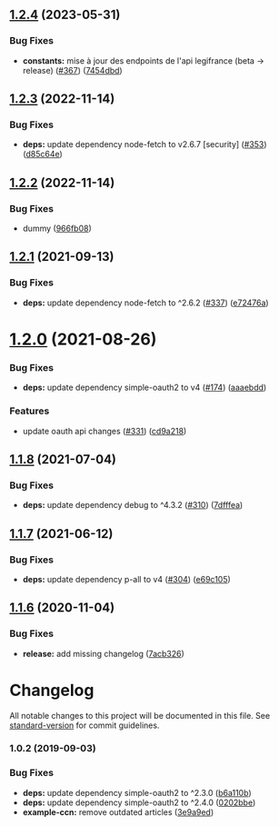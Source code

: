## [1.2.4](https://github.com/SocialGouv/dila-api-client/compare/v1.2.3...v1.2.4) (2023-05-31)


### Bug Fixes

* **constants:** mise à jour des endpoints de l'api legifrance (beta -> release) ([#367](https://github.com/SocialGouv/dila-api-client/issues/367)) ([7454dbd](https://github.com/SocialGouv/dila-api-client/commit/7454dbd969490d887e0e80528eb5b7b83752c439))

## [1.2.3](https://github.com/SocialGouv/dila-api-client/compare/v1.2.2...v1.2.3) (2022-11-14)


### Bug Fixes

* **deps:** update dependency node-fetch to v2.6.7 [security] ([#353](https://github.com/SocialGouv/dila-api-client/issues/353)) ([d85c64e](https://github.com/SocialGouv/dila-api-client/commit/d85c64e92cd8cdf80ebf2fbae17d4133fba79f16))

## [1.2.2](https://github.com/SocialGouv/dila-api-client/compare/v1.2.1...v1.2.2) (2022-11-14)


### Bug Fixes

* dummy ([966fb08](https://github.com/SocialGouv/dila-api-client/commit/966fb08ab56888ab059e954dc1a2f18eefb8720f))

## [1.2.1](https://github.com/SocialGouv/dila-api-client/compare/v1.2.0...v1.2.1) (2021-09-13)


### Bug Fixes

* **deps:** update dependency node-fetch to ^2.6.2 ([#337](https://github.com/SocialGouv/dila-api-client/issues/337)) ([e72476a](https://github.com/SocialGouv/dila-api-client/commit/e72476a26e016a3ca2e83e414a84e91a8c3c3fe0))

# [1.2.0](https://github.com/SocialGouv/dila-api-client/compare/v1.1.8...v1.2.0) (2021-08-26)


### Bug Fixes

* **deps:** update dependency simple-oauth2 to v4 ([#174](https://github.com/SocialGouv/dila-api-client/issues/174)) ([aaaebdd](https://github.com/SocialGouv/dila-api-client/commit/aaaebdd7496cc04812018787fc245c34f3dda98d))


### Features

* update oauth api changes ([#331](https://github.com/SocialGouv/dila-api-client/issues/331)) ([cd9a218](https://github.com/SocialGouv/dila-api-client/commit/cd9a2186b8afb680404a84d2ccd77cc16173c3cd))

## [1.1.8](https://github.com/SocialGouv/dila-api-client/compare/v1.1.7...v1.1.8) (2021-07-04)


### Bug Fixes

* **deps:** update dependency debug to ^4.3.2 ([#310](https://github.com/SocialGouv/dila-api-client/issues/310)) ([7dfffea](https://github.com/SocialGouv/dila-api-client/commit/7dfffea90819191baa0601fe404dccc45bf79369))

## [1.1.7](https://github.com/SocialGouv/dila-api-client/compare/v1.1.6...v1.1.7) (2021-06-12)


### Bug Fixes

* **deps:** update dependency p-all to v4 ([#304](https://github.com/SocialGouv/dila-api-client/issues/304)) ([e69c105](https://github.com/SocialGouv/dila-api-client/commit/e69c10571ea727f6fe7a2c73e6e6fc16f51eb376))

## [1.1.6](https://github.com/SocialGouv/dila-api-client/compare/v1.1.5...v1.1.6) (2020-11-04)


### Bug Fixes

* **release:** add missing changelog ([7acb326](https://github.com/SocialGouv/dila-api-client/commit/7acb3264646f6dd849a2c1194fd3310ad79e3c62))

# Changelog

All notable changes to this project will be documented in this file. See [standard-version](https://github.com/conventional-changelog/standard-version) for commit guidelines.

### 1.0.2 (2019-09-03)


### Bug Fixes

* **deps:** update dependency simple-oauth2 to ^2.3.0 ([b6a110b](https://github.com/SocialGouv/dila-api-client/commit/b6a110b))
* **deps:** update dependency simple-oauth2 to ^2.4.0 ([0202bbe](https://github.com/SocialGouv/dila-api-client/commit/0202bbe))
* **example-ccn:** remove outdated articles ([3e9a9ed](https://github.com/SocialGouv/dila-api-client/commit/3e9a9ed))

